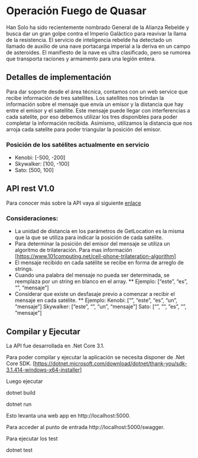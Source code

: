 
# Operación Fuego de Quasar

Han Solo ha sido recientemente nombrado General de la Alianza
Rebelde y busca dar un gran golpe contra el Imperio Galáctico para
reavivar la llama de la resistencia.
El servicio de inteligencia rebelde ha detectado un llamado de auxilio de
una nave portacarga imperial a la deriva en un campo de asteroides. El
manifiesto de la nave es ultra clasificado, pero se rumorea que
transporta raciones y armamento para una legión entera.

## Detalles de implementación

Para dar soporte desde el área técnica, contamos con un web service que recibe información de tres satellites.
Los satellites nos brindan la información sobre el mensaje que envía un emisor y la distancia que hay entre el emisor y el satellite.
Este mensaje puede llegar con interferencias a cada satelite, por eso debemos utilizar los tres disponibles para poder completar la información recibida.
Asimismo, utilizamos la distancia que nos arroja cada satelite para poder triangular la posición del emisor.

### Posición de los satélites actualmente en servicio
* Kenobi: [-500, -200]
* Skywalker: [100, -100]
* Sato: [500, 100]

## API rest V1.0

Para conocer más sobre la API vaya al siguiente [enlace](https://hansoloservice.azurewebsites.net/swagger/index.html)

### Consideraciones:
* La unidad de distancia en los parámetros de GetLocation es la misma que la que se utiliza para indicar la posición de cada satélite.
* Para determinar la posición del emisor del mensaje se utiliza un algoritmo de trilateración. Para mas información [https://www.101computing.net/cell-phone-trilateration-algorithm]
* El mensaje recibido en cada satélite se recibe en forma de arreglo de strings.
* Cuando una palabra del mensaje no pueda ser determinada, se reemplaza por un string en blanco en el array.
** Ejemplo: [“este”, “es”, “”, “mensaje”]
* Considerar que existe un desfasaje previo a comenzar a recibir el mensaje en cada satélite.
** Ejemplo: 
		Kenobi: [“”, “este”, “es”, “un”, “mensaje”]
		Skywalker: [“este”, “”, “un”, “mensaje”]
		Sato: [“”, ””, ”es”, ””, ”mensaje”]

## Compilar y Ejecutar

La API fue desarrollada en .Net Core 3.1.

Para poder compilar y ejecutar la aplicación se necesita disponer de .Net Core SDK. [https://dotnet.microsoft.com/download/dotnet/thank-you/sdk-3.1.414-windows-x64-installer]

Luego ejecutar 

dotnet build

dotnet run

Esto levanta una web app en http://localhost:5000.

Para acceder al punto de entrada http://localhost:5000/swagger.

Para ejecutar los test

dotnet test
